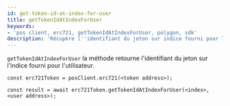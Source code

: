 ```yaml
---
id: get-token-id-at-index-for-user
title: getTokenIdAtIndexForUser
keywords:
- 'pos client, erc721, getTokenIdAtIndexForUser, polygon, sdk'
description: 'Récupère l''identifiant du jeton sur indice fourni pour l''utilisateur.'
---
```


`getTokenIdAtIndexForUser` la méthode  retourne l'identifiant du jeton sur l'indice fourni pour l'utilisateur.

```
const erc721Token = posClient.erc721(<token address>);

const result = await erc721Token.getTokenIdAtIndexForUser(<index>,<user address>);

```
